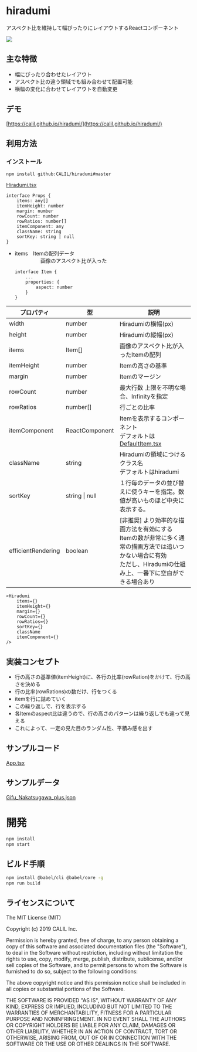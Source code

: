 # hiradumi
アスペクト比を維持して幅ぴったりにレイアウトするReactコンポーネント

![](./screencapture.gif "")

## 主な特徴

- 幅にぴったり合わせたレイアウト
- アスペクト比の違う領域でも組み合わせて配置可能
- 横幅の変化に合わせてレイアウトを自動変更

## デモ
[https://calil.github.io/hiradumi/](https://calil.github.io/hiradumi/)


## 利用方法

### インストール

```
npm install github:CALIL/hiradumi#master
```


[Hiradumi.tsx](./src/Hiradumi.tsx)

```
interface Props {
    items: any[]
    itemHeight: number
    margin: number
    rowCount: number
    rowRatios: number[]
    itemComponent: any
    className: string
    sortKey: string | null
}
```

- items　Itemの配列データ  
　　　　　画像のアスペクト比が入った

    ```
    interface Item {
        ...
        properties: {
            aspect: number
        }
    }
    ```
| プロパティ | 型 | 説明 |
| ------------- | ------------- | ------------- |
| width | number | Hiradumiの横幅(px) |
| height | number | Hiradumiの縦幅(px) |
| items | Item[] | 画像のアスペクト比が入ったItemの配列 |
| itemHeight | number | Itemの高さの基準 |
| margin | number | Itemのマージン |
| rowCount | number | 最大行数 上限を不明な場合、Infinityを指定 |
| rowRatios | number[] | 行ごとの比率 |
| itemComponent | ReactComponent | Itemを表示するコンポーネント<br />デフォルトは[DefaultItem.tsx](./src/DefaultItem.tsx) |
| className | string | Hiradumiの領域につけるクラス名<br />デフォルトはhiradumi |
| sortKey | string \| null | １行毎のデータの並び替えに使うキーを指定。数値が高いものほど中央に表示する。 |
| efficientRendering | boolean | [非推奨] より効率的な描画方法を有効にする<br />Itemの数が非常に多く通常の描画方法では追いつかない場合に有効<br />ただし、Hiradumiの仕組み上、一番下に空白ができる場合あり |

```
<Hiradumi
    items={}
    itemHeight={}
    margin={}
    rowCount={}
    rowRatios={}
    sortKey={}
    className
    itemComponent={}
/>
```

## 実装コンセプト

- 行の高さの基準値(itemHeight)に、各行の比率(rowRation)をかけて、行の高さを決める
- 行の比率(rowRations)の数だけ、行をつくる
- itemを行に詰めていく
- この繰り返しで、行を表示する
- 各Itemのaspect比は違うので、行の高さのパターンは繰り返しでも違って見える
- これによって、一定の見た目のランダム性、平積み感を出す

## サンプルコード

[App.tsx](./src/component/App.tsx)

## サンプルデータ

[Gifu_Nakatsugawa_plus.json](./Gifu_Nakatsugawa_plus.json)

# 開発

```bash
npm install
npm start
```

## ビルド手順

```bash
npm install @babel/cli @babel/core -g  
npm run build
```

## ライセンスについて
The MIT License (MIT)

Copyright (c) 2019 CALIL Inc.

Permission is hereby granted, free of charge, to any person obtaining a copy of this software and associated documentation files (the "Software"), to deal in the Software without restriction, including without limitation the rights to use, copy, modify, merge, publish, distribute, sublicense, and/or sell copies of the Software, and to permit persons to whom the Software is furnished to do so, subject to the following conditions:

The above copyright notice and this permission notice shall be included in all copies or substantial portions of the Software.

THE SOFTWARE IS PROVIDED "AS IS", WITHOUT WARRANTY OF ANY KIND, EXPRESS OR IMPLIED, INCLUDING BUT NOT LIMITED TO THE WARRANTIES OF MERCHANTABILITY, FITNESS FOR A PARTICULAR PURPOSE AND NONINFRINGEMENT. IN NO EVENT SHALL THE AUTHORS OR COPYRIGHT HOLDERS BE LIABLE FOR ANY CLAIM, DAMAGES OR OTHER LIABILITY, WHETHER IN AN ACTION OF CONTRACT, TORT OR OTHERWISE, ARISING FROM, OUT OF OR IN CONNECTION WITH THE SOFTWARE OR THE USE OR OTHER DEALINGS IN THE SOFTWARE.